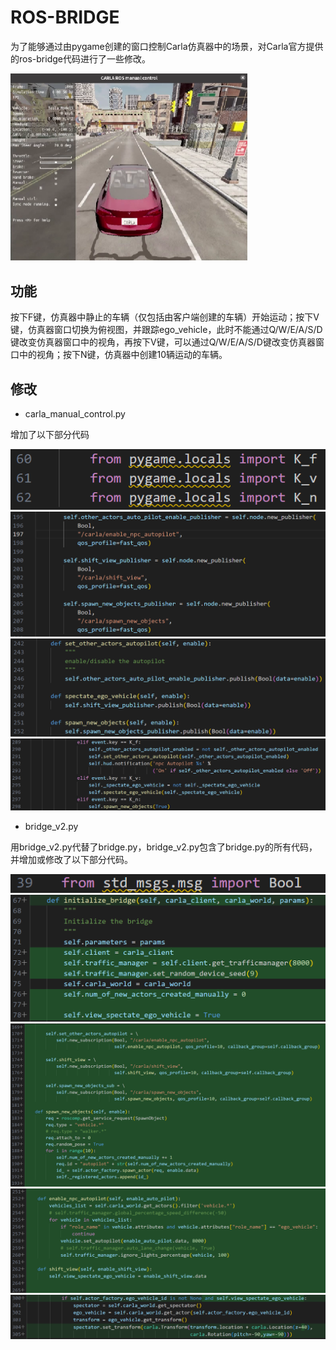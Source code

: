 # ROS-BRIDGE

为了能够通过由pygame创建的窗口控制Carla仿真器中的场景，对Carla官方提供的ros-bridge代码进行了一些修改。

<img src="..\..\images\Snipaste_2023-07-12_22-47-00.png" alt="Snipaste_2023-07-12_22-47-00" style="zoom:50%;" />

## 功能

按下F键，仿真器中静止的车辆（仅包括由客户端创建的车辆）开始运动；按下V键，仿真器窗口切换为俯视图，并跟踪ego_vehicle，此时不能通过Q/W/E/A/S/D键改变仿真器窗口中的视角，再按下V键，可以通过Q/W/E/A/S/D键改变仿真器窗口中的视角；按下N键，仿真器中创建10辆运动的车辆。

## 修改

- carla_manual_control.py

增加了以下部分代码

<img src="..\..\images\Snipaste_2023-07-12_23-18-47.png" alt="drawing"/>



<img src="..\..\images\Snipaste_2023-07-12_23-21-54.png" alt="drawing"/>



<img src="..\..\images\Snipaste_2023-07-12_23-23-43.png" alt="drawing"/>



<img src="..\..\images\Snipaste_2023-07-12_23-24-25.png" alt="drawing"/>



- bridge_v2.py

用bridge_v2.py代替了bridge.py，bridge_v2.py包含了bridge.py的所有代码，并增加或修改了以下部分代码。

<img src="..\..\images\Snipaste_2023-07-12_23-32-02.png" alt="drawing"/>



<img src="..\..\images\Snipaste_2023-07-12_23-33-57.png" alt="drawing"/>



<img src="..\..\images\Snipaste_2023-07-12_23-34-54.png" alt="drawing"/>



<img src="..\..\images\Snipaste_2023-07-12_23-35-28.png" alt="drawing"/>



<img src="..\..\images\Snipaste_2023-07-12_23-35-57.png" alt="drawing"/>

